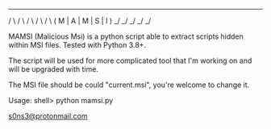 

  _   _   _   _   _  
 / \ / \ / \ / \ / \ 
( M | A | M | S | I )
 \_/ \_/ \_/ \_/ \_/ 

 
 MAMSI (Malicious Msi) is a python script able to extract scripts hidden within MSI files.
 Tested with Python 3.8+.
 
 The script will be used for more complicated tool that I'm working on and will be upgraded with time.
 
 The MSI file should be could "current.msi", you're welcome to change it.
 
 Usage:
       shell> python mamsi.py
       

s0ns3@protonmail.com
